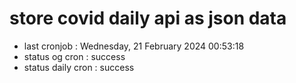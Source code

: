 # store covid daily api as json data

- last cronjob : Wednesday, 21 February 2024 00:53:18
- status og cron : success
- status daily cron : success
      
      